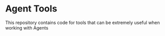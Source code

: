# Agent Tools
This repository contains code for tools that can be extremely useful when working with Agents
